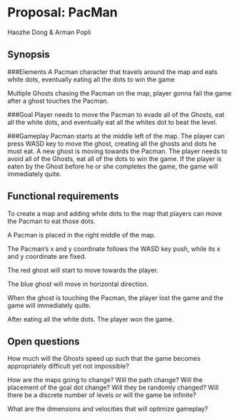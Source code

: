 # Proposal: PacMan
Haozhe Dong & Arman Popli

## Synopsis
###Elements
A Pacman character that travels around the map and eats white dots, eventually eating all the dots to win the game

Multiple Ghosts chasing the Pacman on the map, player gonna fail the game after a ghost touches the Pacman.

###Goal
Player needs to move the Pacman to evade all of the Ghosts, eat all the white dots, and eventually eat all the whites dot to beat the level.

###Gameplay
Pacman starts at the middle left of the map. The player can press WASD key to move the ghost, creating all the ghosts and dots he must eat. A new ghost is moving towards the Pacman. The player needs to avoid all of the Ghosts, eat all of the dots to win the game. If the player is eaten by the Ghost before he or she completes the game, the game will immediately quite.

## Functional requirements

To create a map and adding white dots to the map that players can move the Pacman to eat those dots.

A Pacman is placed in the right middle of the map.

The Pacman’s x and y coordinate follows the WASD key push, while its x and y coordinate are fixed.

The red ghost will start to move towards the player.

The blue ghost will move in horizontal direction.

When the ghost is touching the Pacman, the player lost the game and the game will immediately quite.

After eating all the white dots. The player won the game.

## Open questions

How much will the Ghosts speed up such that the game becomes appropriately difficult yet not impossible?

How are the maps going to change? Will the path change? Will the placement of the goal dot change? Will they be randomly changed? Will there be a discrete number of levels or will the game be infinite?

What are the dimensions and velocities that will optimize gameplay?

